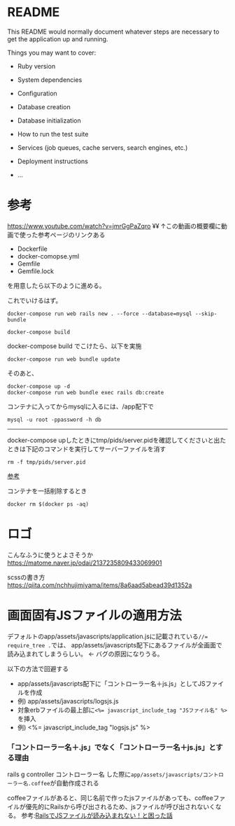 # README

This README would normally document whatever steps are necessary to get the
application up and running.

Things you may want to cover:

* Ruby version

* System dependencies

* Configuration

* Database creation

* Database initialization

* How to run the test suite

* Services (job queues, cache servers, search engines, etc.)

* Deployment instructions

* ...

# 参考
 https://www.youtube.com/watch?v=jmrGgPaZqro ¥¥
↑この動画の概要欄に動画で使った参考ページのリンクある

* Dockerfile
* docker-comopse.yml
* Gemfile
* Gemfile.lock

を用意したら以下のように進める。

これでいけるはず。

```
docker-compose run web rails new . --force --database=mysql --skip-bundle
```
```
docker-compose build
```
docker-compose build でこけたら、以下を実施
```
docker-compose run web bundle update
```

そのあと、
```
docker-compose up -d
docker-compose run web bundle exec rails db:create
```

コンテナに入ってからmysqlに入るには、/app配下で
```
mysql -u root -ppassword -h db
```

---

docker-compose upしたときにtmp/pids/server.pidを確認してくださいと出たときは下記のコマンドを実行してサーバーファイルを消す
```
rm -f tmp/pids/server.pid
```
[参考](https://qiita.com/paranishian/items/862ce4de104992df48e1)


コンテナを一括削除するとき
```
docker rm $(docker ps -aq)
```

# ロゴ

こんなふうに使うとよさそうか
https://matome.naver.jp/odai/2137235809433069901

scssの書き方
https://qiita.com/nchhujimiyama/items/8a6aad5abead39d1352a

# 画面固有JSファイルの適用方法
デフォルトのapp/assets/javascripts/application.jsに記載されている```//= require_tree .```では、
app/assets/javascripts配下にあるファイルが全画面で読み込まれてしまうらしい。
← バグの原因になりうる。

以下の方法で回避する
* app/assets/javascripts配下に「コントローラー名＋js.js」としてJSファイルを作成
 * 例) app/assets/javascripts/logsjs.js
* 対象erbファイルの最上部に```<%= javascript_include_tag "JSファイル名" %>```を挿入
 * 例) <%= javascript_include_tag "logsjs.js" %>

### 「コントローラー名＋.js」でなく「コントローラー名＋js.js」とする理由
rails g controller コントローラー名 した際に```app/assets/javascripts/コントローラー名.coffee```が自動作成される

coffeeファイルがあると、同じ名前で作ったjsファイルがあっても、coffeeファイルが優先的にRailsから呼び出されるため、jsファイルが呼び出されないくなる。
参考:[RailsでJSファイルが読み込まれない！と困った話](https://qiita.com/s-yank/items/cf7cadbb6c6996d67cf7)

